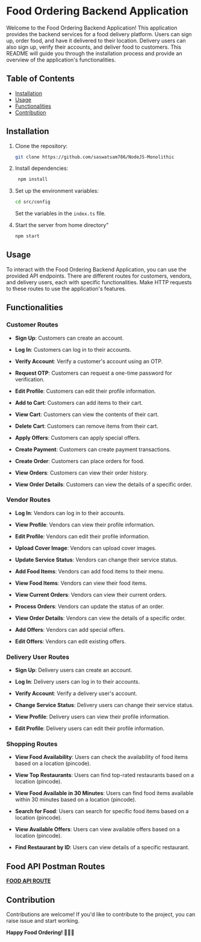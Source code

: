 # Food Ordering Backend Application

Welcome to the Food Ordering Backend Application! This application provides the backend services for a food delivery platform. Users can sign up, order food, and have it delivered to their location. Delivery users can also sign up, verify their accounts, and deliver food to customers. This README will guide you through the installation process and provide an overview of the application's functionalities.

## Table of Contents

- [Installation](#installation)
- [Usage](#usage)
- [Functionalities](#functionalities)
- [Contribution](#contribution)

## Installation

1. Clone the repository:

   ```bash
   git clone https://github.com/saswatsam786/NodeJS-Monolithic
   ```

2. Install dependencies:

   ```bash
    npm install
   ```

3. Set up the environment variables:

   ```bash
   cd src/config
   ```

   Set the variables in the `index.ts` file.

4. Start the server from home directory"
   ```bash
   npm start
   ```

## Usage

To interact with the Food Ordering Backend Application, you can use the provided API endpoints. There are different routes for customers, vendors, and delivery users, each with specific functionalities. Make HTTP requests to these routes to use the application's features.

## Functionalities

### Customer Routes

- **Sign Up**: Customers can create an account.

- **Log In**: Customers can log in to their accounts.

- **Verify Account**: Verify a customer's account using an OTP.

- **Request OTP**: Customers can request a one-time password for verification.

- **Edit Profile**: Customers can edit their profile information.

- **Add to Cart**: Customers can add items to their cart.

- **View Cart**: Customers can view the contents of their cart.

- **Delete Cart**: Customers can remove items from their cart.

- **Apply Offers**: Customers can apply special offers.

- **Create Payment**: Customers can create payment transactions.

- **Create Order**: Customers can place orders for food.

- **View Orders**: Customers can view their order history.

- **View Order Details**: Customers can view the details of a specific order.

### Vendor Routes

- **Log In**: Vendors can log in to their accounts.

- **View Profile**: Vendors can view their profile information.

- **Edit Profile**: Vendors can edit their profile information.

- **Upload Cover Image**: Vendors can upload cover images.

- **Update Service Status**: Vendors can change their service status.

- **Add Food Items**: Vendors can add food items to their menu.

- **View Food Items**: Vendors can view their food items.

- **View Current Orders**: Vendors can view their current orders.

- **Process Orders**: Vendors can update the status of an order.

- **View Order Details**: Vendors can view the details of a specific order.

- **Add Offers**: Vendors can add special offers.

- **Edit Offers**: Vendors can edit existing offers.

### Delivery User Routes

- **Sign Up**: Delivery users can create an account.

- **Log In**: Delivery users can log in to their accounts.

- **Verify Account**: Verify a delivery user's account.

- **Change Service Status**: Delivery users can change their service status.

- **View Profile**: Delivery users can view their profile information.

- **Edit Profile**: Delivery users can edit their profile information.

### Shopping Routes

- **View Food Availability**: Users can check the availability of food items based on a location (pincode).

- **View Top Restaurants**: Users can find top-rated restaurants based on a location (pincode).

- **View Food Available in 30 Minutes**: Users can find food items available within 30 minutes based on a location (pincode).

- **Search for Food**: Users can search for specific food items based on a location (pincode).

- **View Available Offers**: Users can view available offers based on a location (pincode).

- **Find Restaurant by ID**: Users can view details of a specific restaurant.

## Food API Postman Routes

[<strong>FOOD API ROUTE</strong>](https://api.postman.com/collections/14197907-b27b0397-9872-4596-a8d6-ebc11b916a13?access_key=PMAT-01HEQZK7DA15FH9B93RYJN2CGJ)

## Contribution

Contributions are welcome! If you'd like to contribute to the project, you can raise issue and start working.

**Happy Food Ordering! 🍔🍕🍣**
